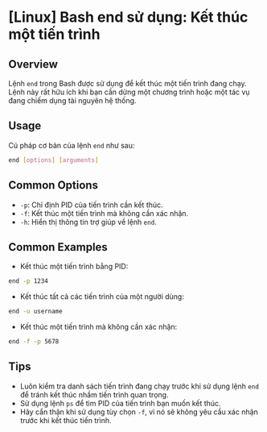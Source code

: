 # [Linux] Bash end sử dụng: Kết thúc một tiến trình

## Overview
Lệnh `end` trong Bash được sử dụng để kết thúc một tiến trình đang chạy. Lệnh này rất hữu ích khi bạn cần dừng một chương trình hoặc một tác vụ đang chiếm dụng tài nguyên hệ thống.

## Usage
Cú pháp cơ bản của lệnh `end` như sau:
```bash
end [options] [arguments]
```

## Common Options
- `-p`: Chỉ định PID của tiến trình cần kết thúc.
- `-f`: Kết thúc một tiến trình mà không cần xác nhận.
- `-h`: Hiển thị thông tin trợ giúp về lệnh `end`.

## Common Examples
- Kết thúc một tiến trình bằng PID:
```bash
end -p 1234
```
- Kết thúc tất cả các tiến trình của một người dùng:
```bash
end -u username
```
- Kết thúc một tiến trình mà không cần xác nhận:
```bash
end -f -p 5678
```

## Tips
- Luôn kiểm tra danh sách tiến trình đang chạy trước khi sử dụng lệnh `end` để tránh kết thúc nhầm tiến trình quan trọng.
- Sử dụng lệnh `ps` để tìm PID của tiến trình bạn muốn kết thúc.
- Hãy cẩn thận khi sử dụng tùy chọn `-f`, vì nó sẽ không yêu cầu xác nhận trước khi kết thúc tiến trình.